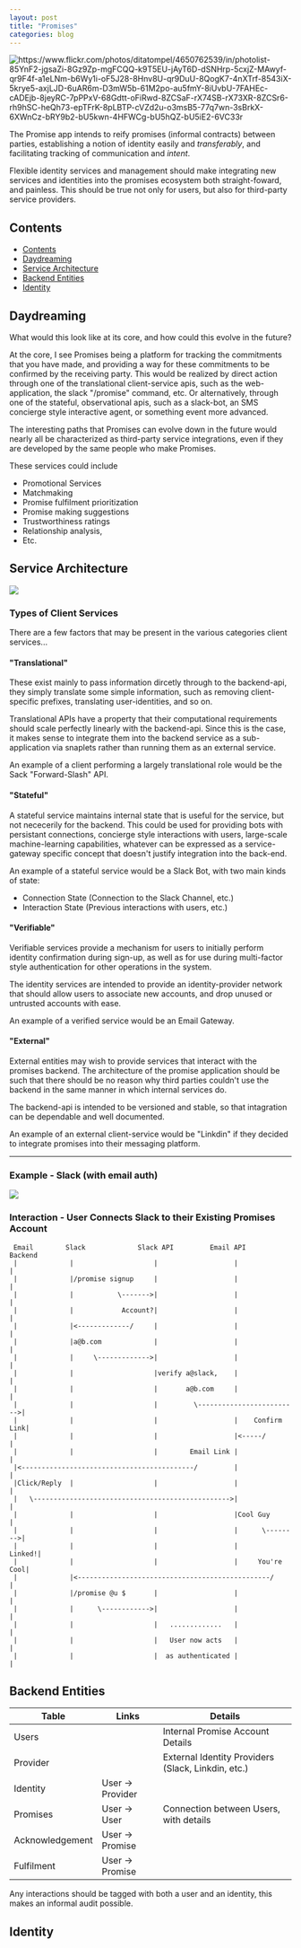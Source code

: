 ```yaml
---
layout: post
title: "Promises"
categories: blog
---
```


<img src="/images/promises/pinky.png"
     title="https://www.flickr.com/photos/ditatompel/4650762539/in/photolist-85YnF2-jgsaZi-8Gz9Zp-mgFCQQ-k9T5EU-jAyT6D-dSNHrp-5cxjZ-MAwyf-qr9F4f-a1eLNm-b6Wy1i-oF5J28-8Hnv8U-qr9DuU-8QogK7-4nXTrf-8543iX-5krye5-axjLJD-6uAR6m-D3mW5b-61M2po-au5fmY-8iUvbU-7FAHEc-cADEjb-8jeyRC-7pPPxV-68Gdtt-oFiRwd-8ZCSaF-rX74SB-rX73XR-8ZCSr6-rh9hSC-heQh73-epTFrK-8pLBTP-cVZd2u-o3msB5-77q7wn-3sBrkX-6XWnCz-bRY9b2-bU5kwn-4HFWCg-bU5hQZ-bU5iE2-6VC33r"
     class="fit image" />

The Promise app intends to reify promises (informal contracts) between parties,
establishing a notion of identity easily and _transferably_, and facilitating
tracking of communication and _intent_.

Flexible identity services and management should make integrating new services
and identities into the promises ecosystem both straight-foward, and painless.
This should be true not only for users, but also for third-party service providers.

<!--more-->

## Contents

* [Contents](#contents)
* [Daydreaming](#daydreaming)
* [Service Architecture](#service-architecture)
* [Backend Entities](#backend-entities)
* [Identity](#identity)

## Daydreaming

What would this look like at its core, and how could this evolve in the future?

At the core, I see Promises being a platform for tracking the commitments that you
have made, and providing a way for these commitments to be confirmed by the
receiving party. This would be realized by direct action through one of the
translational client-service apis, such as the web-application, the slack
"/promise" command, etc. Or alternatively, through one of the stateful, observational
apis, such as a slack-bot, an SMS concierge style interactive agent, or
something event more advanced.

The interesting paths that Promises can evolve down in the future would nearly
all be characterized as third-party service integrations, even if they
are developed by the same people who make Promises.

These services could include

* Promotional Services
* Matchmaking
* Promise fulfilment prioritization
* Promise making suggestions
* Trustworthiness ratings
* Relationship analysis,
* Etc.

## Service Architecture

<!--
cat <<EOF | digraph | OUTPUT=images/promises/dot_13440.png dotshow
    database;
    backend;
    client_service;
    verifying_client_service;
    translational_client;
    stateful_client;
    privelaged_client;

    database                 -> backend;
    backend                  -> client_service;
    backend                  -> verifying_client_service;
    backend                  -> translational_client;
    client_service           -> verifying_client_service [style=dashed];
    client_service           -> stateful_client;
    verifying_client_service -> privelaged_client;
EOF
-->

![](/images/promises/dot_13440.png)

### Types of Client Services

There are a few factors that may be present in the various categories client services...

#### "Translational"

These exist mainly to pass information dircetly through to the backend-api,
they simply translate some simple information, such as removing client-specific
prefixes, translating user-identities, and so on.

Translational APIs have a property that their computational requirements should
scale perfectly linearly with the backend-api. Since this is the case, it makes
sense to integrate them into the backend service as a sub-application via
snaplets rather than running them as an external service.

An example of a client performing a largely translational role would be the
Sack "Forward-Slash" API.

#### "Stateful"

A stateful service maintains internal state that is useful for the service,
but not nececerily for the backend. This could be used for providing
bots with persistant connections, concierge style interactions with users,
large-scale machine-learning capabilities, whatever can be expressed
as a service-gateway specific concept that doesn't justify integration
into the back-end.

An example of a stateful service would be a Slack Bot, with two main kinds
of state:

* Connection State (Connection to the Slack Channel, etc.)
* Interaction State (Previous interactions with users, etc.)

#### "Verifiable"

Verifiable services provide a mechanism for users to initially perform
identity confirmation during sign-up, as well as for use during multi-factor
style authentication for other operations in the system.

The identity services are intended to provide an identity-provider network
that should allow users to associate new accounts, and drop unused or
untrusted accounts with ease.

An example of a verified service would be an Email Gateway.

#### "External"

External entities may wish to provide services that interact with the
promises backend. The architecture of the promise application should
be such that there should be no reason why third parties couldn't
use the backend in the same manner in which internal services do.

The backend-api is intended to be versioned and stable, so that intagration
can be dependable and well documented.

An example of an external client-service would be "Linkdin" if they decided
to integrate promises into their messaging platform.

<hr />

### Example - Slack (with email auth)

<!--
cat <<EOF | digraph | OUTPUT=images/promises/dot_13564.png dotshow
    postgres;
    backend_api;
    slack_api;
    email_api;
    slack;

    postgres       -> backend_api;
    backend_api    -> slack_api;
    backend_api    -> email_api;
    slack_api      -> slack;
EOF
-->

![](/images/promises/dot_13564.png)

### Interaction - User Connects Slack to their Existing Promises Account

     Email        Slack             Slack API         Email API        Backend
     |             |                    |                   |                |
     |             |/promise signup     |                   |                |
     |             |           \------->|                   |                |
     |             |            Account?|                   |                |
     |             |<-------------/     |                   |                |
     |             |a@b.com             |                   |                |
     |             |     \------------->|                   |                |
     |             |                    |verify a@slack,    |                |
     |             |                    |       a@b.com     |                |
     |             |                    |         \------------------------->|
     |             |                    |                   |    Confirm Link|
     |             |                    |                   |<-----/         |
     |             |                    |        Email Link |                |
     |<-------------------------------------------/         |                |
     |Click/Reply  |                    |                   |                |
     |   \------------------------------------------------->|                |
     |             |                    |                   |Cool Guy        |
     |             |                    |                   |      \-------->|
     |             |                    |                   |         Linked!|
     |             |                    |                   |     You're Cool|
     |             |<------------------------------------------------/       |
     |             |/promise @u $       |                   |                |
     |             |      \------------>|                   |                |
     |             |                    |   .............   |                |
     |             |                    |   User now acts   |                |
     |             |                    |  as authenticated |                |

## Backend Entities

| Table           | Links            | Details                                            |
| -------------   | -----            | --------------                                     |
| Users           |                  | Internal Promise Account Details                   |
| Provider        |                  | External Identity Providers (Slack, Linkdin, etc.) |
| Identity        | User -> Provider |                                                    |
| Promises        | User -> User     | Connection between Users, with details             |
| Acknowledgement | User -> Promise  |                                                    |
| Fulfilment      | User -> Promise  |                                                    |

Any interactions should be tagged with both a user and an identity, this
makes an informal audit possible.


## Identity


